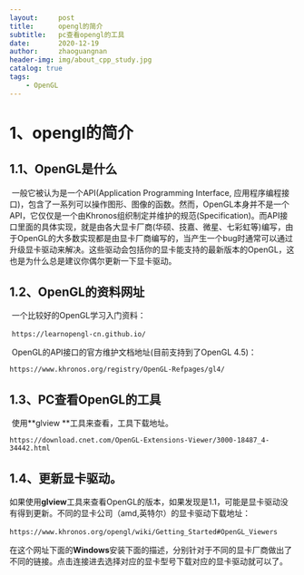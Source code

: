 ```yaml
---
layout:     post
title:      opengl的简介
subtitle:   pc查看opengl的工具
date:       2020-12-19
author:     zhaoguangnan
header-img: img/about_cpp_study.jpg
catalog: true
tags:
    - OpenGL
---
```


# 1、opengl的简介

## 1.1、OpenGL是什么

​	一般它被认为是一个API(Application Programming Interface, 应用程序编程接口)，包含了一系列可以操作图形、图像的函数。然而，OpenGL本身并不是一个API，它仅仅是一个由Khronos组织制定并维护的规范(Specification)。而API接口里面的具体实现，就是由各大显卡厂商(华硕、技嘉、微星、七彩虹等)编写，由于OpenGL的大多数实现都是由显卡厂商编写的，当产生一个bug时通常可以通过升级显卡驱动来解决。这些驱动会包括你的显卡能支持的最新版本的OpenGL，这也是为什么总是建议你偶尔更新一下显卡驱动。

##  1.2、OpenGL的资料网址

​	一个比较好的OpenGL学习入门资料：

​	`https://learnopengl-cn.github.io/`

​	OpenGL的API接口的官方维护文档地址(目前支持到了OpenGL 4.5)：

   `https://www.khronos.org/registry/OpenGL-Refpages/gl4/`

## 1.3、PC查看OpenGL的工具

​	使用**glview **工具来查看，工具下载地址。

`https://download.cnet.com/OpenGL-Extensions-Viewer/3000-18487_4-34442.html`

## 1.4、更新显卡驱动。

​	如果使用**glview**工具来查看OpenGL的版本，如果发现是1.1，可能是显卡驱动没有得到更新。不同的显卡公司（amd,英特尔）的显卡驱动下载地址：

​	`https://www.khronos.org/opengl/wiki/Getting_Started#OpenGL_Viewers`

​	在这个网址下面的**Windows**安装下面的描述，分别针对于不同的显卡厂商做出了不同的链接。点击连接进去选择对应的显卡型号下载对应的显卡驱动就可以了。




